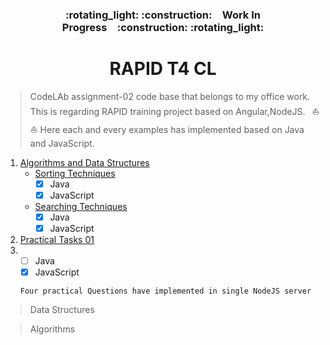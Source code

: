 <h3 align="center">:rotating_light: :construction:&ensp;&ensp;Work In Progress&ensp;&ensp;:construction: :rotating_light:</h3>
<h1 align="center">RAPID T4 CL</h1>

> CodeLAb assignment-02 code base that belongs to my office work. This is regarding RAPID training project based on Angular,NodeJS. &ensp;:boat: :boat:
> Here each and every examples has implemented based on Java and JavaScript.


1. [Algorithms and Data Structures](./Algorithms-and-Data-Structures)
	- [Sorting Techniques](./Algorithms-and-Data-Structures/Sorting-Techniques)
		- [x] Java
		- [x] JavaScript
	- [Searching Techniques](./Algorithms-and-Data-Structures/Searching-Techniques)
		- [x] Java
		- [x] JavaScript

2. [Practical Tasks 01](./Practical-Tasks-01)
3. 
	- [ ] Java
	- [x] JavaScript
	````
	Four practical Questions have implemented in single NodeJS server
	````

> Data Structures


> Algorithms 
